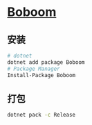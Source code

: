 # [Boboom](https://github.com/chenshenchao/boboom)

## 安装

```bash
# dotnet
dotnet add package Boboom
# Package Manager
Install-Package Boboom
```

## 打包

```bash
dotnet pack -c Release
```
